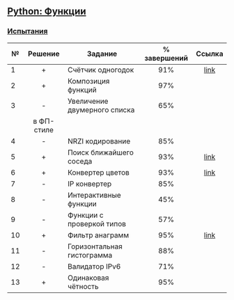 ## [Python: Функции](https://ru.hexlet.io/courses/python-functions)

### [Испытания](https://ru.hexlet.io/courses/python-functions#challenges)

№  |Решение| Задание                        | % завершений| Ссылка | 
---|:-----:|--------------------------------|:-----------:|:------:|
1  | +     |Счётчик одногодок	            |91%          |  [link](https://ru.hexlet.io/code_reviews/435304)|
2  | +     |Композиция функций 		        |97%          |        |
3  | -     |Увеличение двумерного списка    |65%	      |        | 
   |       |в ФП-стиле                      |             |        |
4  | -     |NRZI кодирование                |85%          |        |
5  | +     |Поиск ближайшего соседа         |93%          |  [link](https://ru.hexlet.io/code_reviews/257709)|
6  | +     |Конвертер цветов                |93%          |  [link](https://ru.hexlet.io/code_reviews/259157)|
7  | -     |IP конвертер                    |85%          |        |
8  | -     |Интерактивные функции           |45%          |        |
9  | -     |Функции с проверкой типов       |57%          |        |
10 | +     |Фильтр анаграмм                 |95%          |  [link](https://ru.hexlet.io/code_reviews/257369)|
11 | -     |Горизонтальная гистограмма      |88%          |        |
12 | -     |Валидатор IPv6                  |71%          |        |
13 | +     |Одинаковая чётность             |95%          |        |

